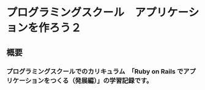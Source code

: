 # プログラミングスクール　アプリケーションを作ろう２
## 概要
### プログラミングスクールでのカリキュラム　「Ruby on Rails でアプリケーションをつくる（発展編）」の学習記録です。

